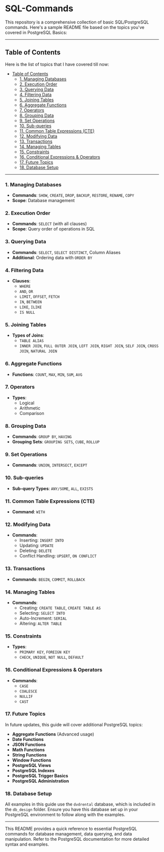 <h1> SQL-Commands </h1>

This repository is a comprehensive collection of basic SQL/PostgreSQL commands. Here's a sample README file based on the topics you've covered in PostgreSQL Basics:

---
## Table of Contents
Here is the list of topics that I have covered till now:
- [Table of Contents](#table-of-contents)
  - [1. Managing Databases](#1-managing-databases)
  - [2. Execution Order](#2-execution-order)
  - [3. Querying Data](#3-querying-data)
  - [4. Filtering Data](#4-filtering-data)
  - [5. Joining Tables](#5-joining-tables)
  - [6. Aggregate Functions](#6-aggregate-functions)
  - [7. Operators](#7-operators)
  - [8. Grouping Data](#8-grouping-data)
  - [9. Set Operations](#9-set-operations)
  - [10. Sub-queries](#10-sub-queries)
  - [11. Common Table Expressions (CTE)](#11-common-table-expressions-cte)
  - [12. Modifying Data](#12-modifying-data)
  - [13. Transactions](#13-transactions)
  - [14. Managing Tables](#14-managing-tables)
  - [15. Constraints](#15-constraints)
  - [16. Conditional Expressions \& Operators](#16-conditional-expressions--operators)
  - [17. Future Topics](#17-future-topics)
  - [18. Database Setup](#18-database-setup)

---

### 1. Managing Databases
- **Commands**: `SHOW`, `CREATE`, `DROP`, `BACKUP`, `RESTORE`, `RENAME`, `COPY`
- **Scope**: Database management

### 2. Execution Order
- **Commands**: `SELECT` (with all clauses)
- **Scope**: Query order of operations in SQL

### 3. Querying Data
- **Commands**: `SELECT`, `SELECT DISTINCT`, Column Aliases
- **Additional**: Ordering data with `ORDER BY`

### 4. Filtering Data
- **Clauses**: 
  - `WHERE`
  - `AND`, `OR`
  - `LIMIT`, `OFFSET`, `FETCH`
  - `IN`, `BETWEEN`
  - `LIKE`, `ILIKE`
  - `IS NULL`

### 5. Joining Tables
- **Types of Joins**:
  - `TABLE ALIAS`
  - `INNER JOIN`, `FULL OUTER JOIN`, `LEFT JOIN`, `RIGHT JOIN`, `SELF JOIN`, `CROSS JOIN`, `NATURAL JOIN`

### 6. Aggregate Functions
- **Functions**: `COUNT`, `MAX`, `MIN`, `SUM`, `AVG`

### 7. Operators
- **Types**:
  - Logical
  - Arithmetic
  - Comparison

### 8. Grouping Data
- **Commands**: `GROUP BY`, `HAVING`
- **Grouping Sets**: `GROUPING SETS`, `CUBE`, `ROLLUP`

### 9. Set Operations
- **Commands**: `UNION`, `INTERSECT`, `EXCEPT`

### 10. Sub-queries
- **Sub-query Types**: `ANY/SOME`, `ALL`, `EXISTS`

### 11. Common Table Expressions (CTE)
- **Command**: `WITH`

### 12. Modifying Data
- **Commands**:
  - Inserting: `INSERT INTO`
  - Updating: `UPDATE`
  - Deleting: `DELETE`
  - Conflict Handling: `UPSERT`, `ON CONFLICT`

### 13. Transactions
- **Commands**: `BEGIN`, `COMMIT`, `ROLLBACK`

### 14. Managing Tables
- **Commands**:
  - Creating: `CREATE TABLE`, `CREATE TABLE AS`
  - Selecting: `SELECT INTO`
  - Auto-Increment: `SERIAL`
  - Altering: `ALTER TABLE`

### 15. Constraints
- **Types**:
  - `PRIMARY KEY`, `FOREIGN KEY`
  - `CHECK`, `UNIQUE`, `NOT NULL`, `DEFAULT`

### 16. Conditional Expressions & Operators
- **Commands**:
  - `CASE`
  - `COALESCE`
  - `NULLIF`
  - `CAST`
### 17. Future Topics
In future updates, this guide will cover additional PostgreSQL topics:
- **Aggregate Functions** (Advanced usage)
- **Date Functions**
- **JSON Functions**
- **Math Functions**
- **String Functions**
- **Window Functions**
- **PostgreSQL Views**
- **PostgreSQL Indexes**
- **PostgreSQL Trigger Basics**
- **PostgreSQL Administration**
### 18. Database Setup
All examples in this guide use the `dvdrental` database, which is included in the `db_design` folder. Ensure you have this database set up in your PostgreSQL environment to follow along with the examples.

---

This README provides a quick reference to essential PostgreSQL commands for database management, data querying, and data manipulation. Refer to the PostgreSQL documentation for more detailed syntax and examples.

